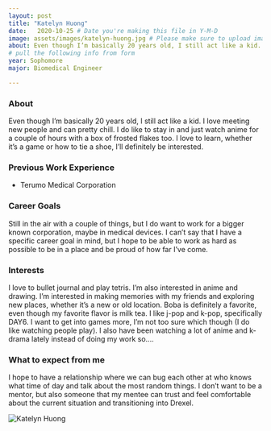 ```yaml
---
layout: post
title: "Katelyn Huong"
date:   2020-10-25 # Date you're making this file in Y-M-D
image: assets/images/katelyn-huong.jpg # Please make sure to upload image in /assets/images/fname-lastname.ext format 
about: Even though I’m basically 20 years old, I still act like a kid. I love meeting new people and can pretty chill. I do like to stay in and just watch anime for a couple of hours with a box of frosted flakes too. I love to learn, whether it’s a game or how to tie a shoe, I’ll definitely be interested.  # "Briefly describe yourself"
# pull the following info from form
year: Sophomore
major: Biomedical Engineer

---
```


### About

Even though I’m basically 20 years old, I still act like a kid. I love meeting new people and can pretty chill. I do like to stay in and just watch anime for a couple of hours with a box of frosted flakes too. I love to learn, whether it’s a game or how to tie a shoe, I’ll definitely be interested. 

### Previous Work Experience
- Terumo Medical Corporation

### Career Goals

Still in the air with a couple of things, but I do want to work for a bigger known corporation, maybe in medical devices. I can’t say that I have a specific career goal in mind, but I hope to be able to work as hard as possible to be in a place and be proud of how far I’ve come.

### Interests

I love to bullet journal and play tetris. I’m also interested in anime and drawing. I’m interested in making memories with my friends and exploring new places, whether it’s a new or old location. Boba is definitely a favorite, even though my favorite flavor is milk tea. I like j-pop and k-pop, specifically DAY6. I want to get into games more, I’m not too sure which though (I do like watching people play). I also have been watching a lot of anime and k-drama lately instead of doing my work so....

### What to expect from me

I hope to have a relationship where we can bug each other at who knows what time of day and talk about the most random things. I don’t want to be a mentor, but also someone that my mentee can trust and feel comfortable about the current situation and transitioning into Drexel.

<div class="text-center my-5">
    <img src="{{ "assets/images/katelyn-huong.jpg" | absolute_url }}" alt="Katelyn Huong" class="rounded post-img" />
</div>